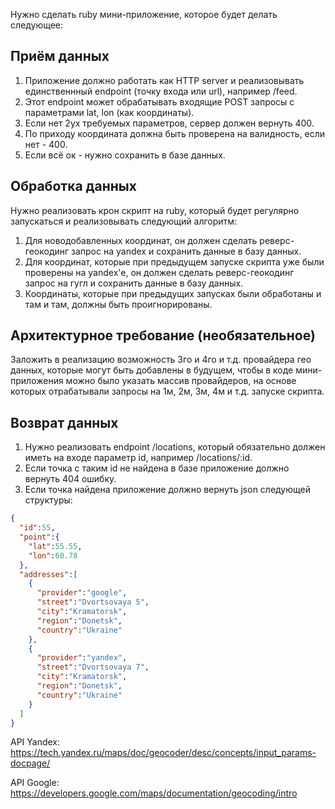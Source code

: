 Нужно сделать ruby мини-приложение, которое будет делать следующее:

Приём данных
---

1. Приложение должно работать как HTTP server и реализовывать единственнный endpoint (точку входа или url), например /feed.
2. Этот endpoint может обрабатывать входящие POST запросы с параметрами lat, lon (как координаты).
3. Если нет 2ух требуемых параметров, сервер должен вернуть 400.
4. По приходу координата должна быть проверена на валидность, если нет - 400.
5. Если всё ок - нужно сохранить в базе данных.

Обработка данных
---

Нужно реализовать крон скрипт на ruby, который будет регулярно запускаться и реализовывать следующий алгоритм:

1. Для новодобавленных координат, он должен сделать реверс-геокодинг запрос
на yandex и сохранить данные в базу данных.
2. Для координат, которые при предыдущем запуске скрипта уже были проверены на yandex'e, 
он должен сделать реверс-геокодинг запрос на гугл и сохранить данные в базу данных.
3. Координаты, которые при предыдущих запусках были обработаны и там и там, должны быть проигнорированы.

Архитектурное требование (необязательное)
---

Заложить в реализацию возможность 3го и 4го и т.д. провайдера гео данных, которые могут 
быть добавлены в будущем, чтобы в коде мини-приложения можно было указать массив провайдеров, 
на основе которых отрабатывали запросы на 1м, 2м, 3м, 4м и т.д. запуске скрипта.

Возврат данных
---

1. Нужно реализовать endpoint /locations, который обязательно должен иметь на входе параметр id, например /locations/:id.
2. Если точка с таким id не найдена в базе приложение должно вернуть 404 ошибку.
3. Если точка найдена приложение должно вернуть json следующей структуры:
```json
{
  "id":55,
  "point":{
    "lat":55.55,
    "lon":60.78
  },
  "addresses":[
    {
      "provider":"google",
      "street":"Dvortsovaya 5",
      "city":"Kramatorsk",
      "region":"Donetsk",
      "country":"Ukraine"
    },
    {
      "provider":"yandex",
      "street":"Dvortsovaya 7",
      "city":"Kramatorsk",
      "region":"Donetsk",
      "country":"Ukraine"
    }
  ]
}

```    
    
API Yandex:
https://tech.yandex.ru/maps/doc/geocoder/desc/concepts/input_params-docpage/

API Google:
https://developers.google.com/maps/documentation/geocoding/intro

